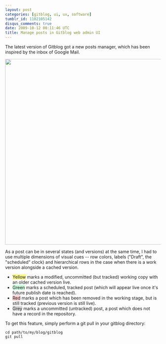 ```yaml
---
layout: post
categories: [gitblog, ui, ux, software]
tumblr_id: 1102105142
disqus_comments: true
date: 2009-10-12 00:11:46 UTC
title: Manage posts in Gitblog web admin UI
---
```


The latest version of Gitblog got a new posts manager, which has been inspired by the inbox of Google Mail.

<a href="http://farm3.static.flickr.com/2445/4002358763_550724f3de_o.png"><img src="http://farm3.static.flickr.com/2657/4002358777_4e642cfce1_o_d.png" width="600"></a>

As a post can be in several states (and versions) at the same time, I had to use multiple dimensions of visual cues -- row colors, labels ("Draft", the "scheduled" clock) and hierarchical rows in the case when there is a work version alongside a cached version.

 - <span style="background-color:#fffb91">Yellow</span> marks a modified, uncommitted (but tracked) working copy with an older cached version live.
 - <span style="background-color:#cfd">Green</span> marks a scheduled, tracked post (which will appear live once it's future publish date is reached).
 - <span style="background-color:#fcc">Red</span> marks a post which has been removed in the working stage, but is still tracked (previous version is still live).
 - <span style="background-color:#ddd">Grey</span> marks a uncommitted (untracked) post, a post which does not have a record in the repository.

To get this feature, simply perform a git pull in your gitblog directory:

    cd path/to/my/blog/gitblog
    git pull
